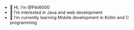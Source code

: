- 👋 Hi, I’m @Pikl6000
- 👀 I’m interested in Java and web development
- 🌱 I’m currently learning Mobile development in Kotlin and C programming

<!---
Pikl6000/Pikl6000 is a ✨ special ✨ repository because its `README.md` (this file) appears on your GitHub profile.
You can click the Preview link to take a look at your changes.
--->
